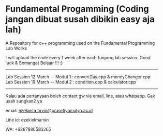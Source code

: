 # Fundamental Progamming (Coding jangan dibuat susah dibikin easy aja lah)
A Repository for c++ programming used on the Fundamental Programming Lab Works 

I will upload the code every 1 week after each funprog lab session. Good luck & Semangat Belajar !!! :)

----------------------------------------------------------------------------------------------------------------------------------------
Lab Session 12 March -- Modul 1 : convertDay.cpp & moneyChanger.cpp
Lab Session 19 March -- Modul 2 : condition.cpp & calculator.cpp















----------------------------------------------------------------------------------------------------------------------------------------
Kalau ada pertanyaan boleh contact gw via email, line, atau whatsapp. Gak usah sungkan2 ya

email: ezekiel.marvin@prasetiyamulya.ac.id

Line id: ezekielmarvin

WA: +6287886583265
